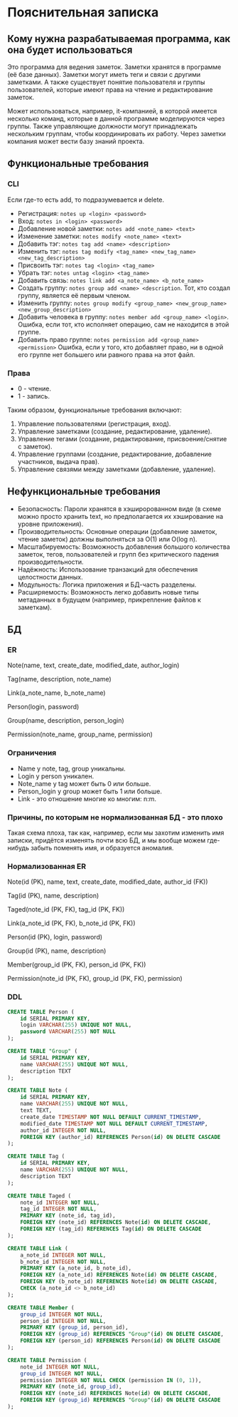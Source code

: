 # Пояснительная записка
## Кому нужна разрабатываемая программа, как она будет использоваться
Это программа для ведения заметок. Заметки хранятся в программе (её базе данных).
Заметки могут иметь теги и связи с другими заметками. А также существует понятие
пользователя и группы пользователей, которые имеют права на чтение и редактирование
заметок.

Может использоваться, например, it-компанией, в которой имеется несколько команд, 
которые в данной программе моделируются через группы. Также управляющие должности
могут принадлежать нескольким группам, чтобы координировать их работу. Через заметки компания
может вести базу знаний проекта.

## Функциональные требования
### CLI
Если где-то есть add, то подразумевается и delete.
- Регистрация: ``notes up <login> <password>``
- Вход: ``notes in <login> <password>``
- Добавление новой заметки: ``notes add <note_name> <text>``
- Изменение заметки: ``notes modify <note_name> <text>``
- Добавить тэг: ``notes tag add <name> <description>``
- Изменить тэг: ``notes tag modify <tag_name> <new_tag_name> <new_tag_description>``
- Присвоить тэг: ``notes tag <login> <tag_name>``
- Убрать тэг: ``notes untag <login> <tag_name>``
- Добавить связь: ``notes link add <a_note_name> <b_note_name>``
- Создать группу: ``notes group add <name> <description``.
  Тот, кто создал группу, является её первым членом.
- Изменить группу: ``notes group modify <group_name> <new_group_name> <new_group_description>``
- Добавить человека в группу: ``notes member add <group_name> <login>``.
  Ошибка, если тот, кто исполняет операцию, сам не находится в этой группе.
- Добавить право группе: ``notes permission add <group_name> <permission>``
  Ошибка, если у того, кто добавляет право, ни в одной его группе нет большего или равного права на этот файл.

### Права
- 0 - чтение.
- 1 - запись.

Таким образом, функциональные требования включают:
1. Управление пользователями (регистрация, вход).
2. Управление заметками (создание, редактирование, удаление).
3. Управление тегами (создание, редактирование, присвоение/снятие с заметок).
4. Управление группами (создание, редактирование, добавление участников, выдача прав).
5. Управление связями между заметками (добавление, удаление).

## Нефункциональные требования
- Безопасность: Пароли хранятся в хэширорованном виде (в схеме можно просто хранить text, но предполагается их хэширование на уровне приложения).
- Производительность: Основные операции (добавление заметок, чтение заметок) должны выполняться за O(1) или O(log n).
- Масштабируемость: Возможность добавления большого количества заметок, тегов, пользователей и групп без критического падения производительности.
- Надёжность: Использование транзакций для обеспечения целостности данных.
- Модульность: Логика приложения и БД-часть разделены.
- Расширяемость: Возможность легко добавить новые типы метаданных в будущем (например, прикрепление файлов к заметкам).

## БД
### ER
Note(name, text, create_date, modified_date, author_login)

Tag(name, description, note_name)

Link(a_note_name, b_note_name)

Person(login, password)

Group(name, description, person_login)

Permission(note_name, group_name, permission)

### Ограничения
- Name у note, tag, group уникальны.
- Login у person уникален.
- Note_name у tag может быть 0 или больше.
- Person_login у group может быть 1 или больше.
- Link - это отношение многие ко многим: n\:m.

### Причины, по которым не нормализованная БД - это плохо
Такая схема плоха, так как, например, если мы захотим
изменить имя записки, придётся изменять почти всю БД, и мы вообще можем где-нибудь
забыть поменять имя, и образуется аномалия.

### Нормализованная ER
Note(id (PK), name, text, create_date, modified_date, author_id (FK))

Tag(id (PK), name, description)

Taged(note_id (PK, FK), tag_id (PK, FK))

Link(a_note_id (PK, FK), b_note_id (PK, FK))

Person(id (PK), login, password)

Group(id (PK), name, description)

Member(group_id (PK, FK), person_id (PK, FK))

Permission(note_id (PK, FK), group_id (PK, FK), permission)

### DDL
```sql
CREATE TABLE Person (
    id SERIAL PRIMARY KEY,
    login VARCHAR(255) UNIQUE NOT NULL,
    password VARCHAR(255) NOT NULL
);

CREATE TABLE "Group" (
    id SERIAL PRIMARY KEY,
    name VARCHAR(255) UNIQUE NOT NULL,
    description TEXT
);

CREATE TABLE Note (
    id SERIAL PRIMARY KEY,
    name VARCHAR(255) UNIQUE NOT NULL,
    text TEXT,
    create_date TIMESTAMP NOT NULL DEFAULT CURRENT_TIMESTAMP,
    modified_date TIMESTAMP NOT NULL DEFAULT CURRENT_TIMESTAMP,
    author_id INTEGER NOT NULL,
    FOREIGN KEY (author_id) REFERENCES Person(id) ON DELETE CASCADE
);

CREATE TABLE Tag (
    id SERIAL PRIMARY KEY,
    name VARCHAR(255) UNIQUE NOT NULL,
    description TEXT
);

CREATE TABLE Taged (
    note_id INTEGER NOT NULL,
    tag_id INTEGER NOT NULL,
    PRIMARY KEY (note_id, tag_id),
    FOREIGN KEY (note_id) REFERENCES Note(id) ON DELETE CASCADE,
    FOREIGN KEY (tag_id) REFERENCES Tag(id) ON DELETE CASCADE
);

CREATE TABLE Link (
    a_note_id INTEGER NOT NULL,
    b_note_id INTEGER NOT NULL,
    PRIMARY KEY (a_note_id, b_note_id),
    FOREIGN KEY (a_note_id) REFERENCES Note(id) ON DELETE CASCADE,
    FOREIGN KEY (b_note_id) REFERENCES Note(id) ON DELETE CASCADE,
    CHECK (a_note_id <> b_note_id)
);

CREATE TABLE Member (
    group_id INTEGER NOT NULL,
    person_id INTEGER NOT NULL,
    PRIMARY KEY (group_id, person_id),
    FOREIGN KEY (group_id) REFERENCES "Group"(id) ON DELETE CASCADE,
    FOREIGN KEY (person_id) REFERENCES Person(id) ON DELETE CASCADE
);

CREATE TABLE Permission (
    note_id INTEGER NOT NULL,
    group_id INTEGER NOT NULL,
    permission INTEGER NOT NULL CHECK (permission IN (0, 1)),
    PRIMARY KEY (note_id, group_id),
    FOREIGN KEY (note_id) REFERENCES Note(id) ON DELETE CASCADE,
    FOREIGN KEY (group_id) REFERENCES "Group"(id) ON DELETE CASCADE
);
```
